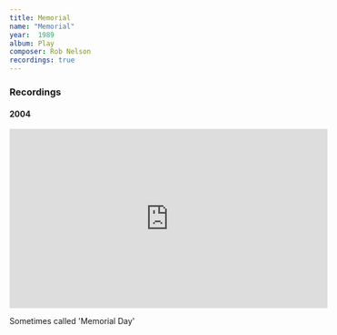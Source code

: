 ```yaml
---
title: Memorial
name: "Memorial"
year:  1989
album: Play
composer: Rob Nelson
recordings: true
---
```


<h3>Recordings</h3>

<h4>2004</h4>
<iframe width="560" height="315" src="https://www.youtube.com/embed/aWl-9CZCJ_U" frameborder="0" allow="accelerometer; autoplay; encrypted-media; gyroscope; picture-in-picture" allowfullscreen></iframe>

Sometimes called 'Memorial Day'
